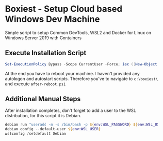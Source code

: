 # Boxiest - Setup Cloud based Windows Dev Machine

Simple script to setup Common DevTools, WSL2 and Docker for Linux on Windows Server 2019 with Containers

## Execute Installation Script

```powershell
Set-ExecutionPolicy Bypass -Scope CurrentUser -Force; iex ((New-Object System.Net.WebClient).DownloadString('https://raw.githubusercontent.com/dariuszparys/boxiest/main/setup-dev-machine.ps1'))
```

At the end you have to reboot your machine. I haven't provided any autologon and autostart scripts. Therefore you've to navigate to `c:\boxiest\` and execute `after-reboot.ps1`

## Additional Manual Steps

After installation completes, don't forget to add a user to the WSL distribution, for this script it is Debian.

```powershell
debian run "useradd -m -s /bin/bash -p ${env:WSL_PASSWORD} ${env:WSL_USER}"
debian config --default-user ${env:WSL_USER}
wslconfig /setdefault Debian
```
